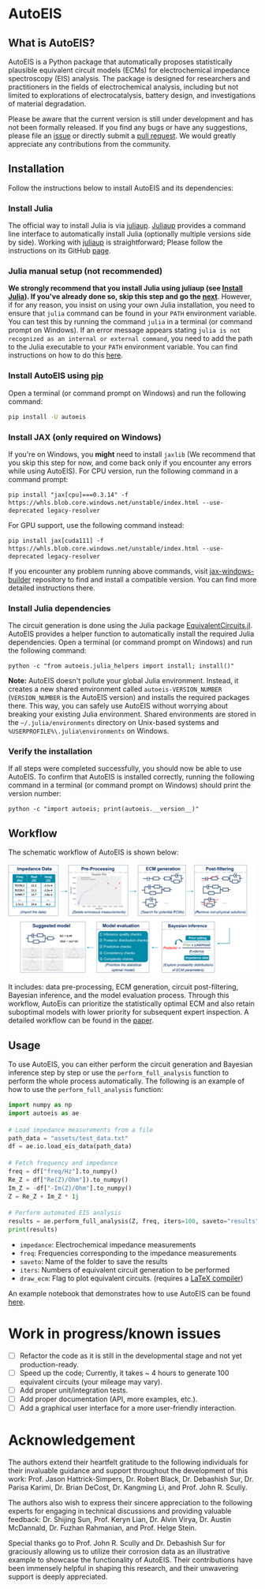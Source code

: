 # AutoEIS
## What is AutoEIS?
AutoEIS is a Python package that automatically proposes statistically plausible equivalent circuit models (ECMs) for electrochemical impedance spectroscopy (EIS) analysis. The package is designed for researchers and practitioners in the fields of electrochemical analysis, including but not limited to explorations of electrocatalysis, battery design, and investigations of material degradation.

Please be aware that the current version is still under development and has not been formally released. If you find any bugs or have any suggestions, please file an [issue](https://github.com/AUTODIAL/AutoEIS/issues) or directly submit a [pull request](https://github.com/AUTODIAL/AutoEIS/pulls). We would greatly appreciate any contributions from the community.

## Installation
Follow the instructions below to install AutoEIS and its dependencies:

### Install Julia
The official way to install Julia is via [juliaup](https://github.com/JuliaLang/juliaup). [Juliaup](https://github.com/JuliaLang/juliaup) provides a command line interface to automatically install Julia (optionally multiple versions side by side). Working with [juliaup](https://github.com/JuliaLang/juliaup) is straightforward; Please follow the instructions on its GitHub [page](https://github.com/JuliaLang/juliaup).

### Julia manual setup (not recommended)
**We strongly recommend that you install Julia using juliaup (see [Install Julia](#install-julia)). If you've already done so, skip this step and go the [next](#install-autoeis-using-pip)**. However, if for any reason, you insist on using your own Julia installation, you need to ensure that `julia` command can be found in your `PATH` environment variable. You can test this by running the command `julia` in a terminal (or command prompt on Windows). If an error message appears stating `julia is not recognized as an internal or external command`, you need to add the path to the Julia executable to your `PATH` environment variable. You can find instructions on how to do this [here](https://julialang.org/downloads/platform/#windows).

### Install AutoEIS using [pip](https://pypi.org/project/autoeis)
Open a terminal (or command prompt on Windows) and run the following command:

```bash
pip install -U autoeis
```

### Install JAX (only required on Windows)
If you're on Windows, you **might** need to install `jaxlib` (We recommend that you skip this step for now, and come back only if you encounter any errors while using AutoEIS). For CPU version, run the following command in a command prompt:

```shell
pip install "jax[cpu]===0.3.14" -f https://whls.blob.core.windows.net/unstable/index.html --use-deprecated legacy-resolver
```

For GPU support, use the following command instead:

```shell
pip install jax[cuda111] -f https://whls.blob.core.windows.net/unstable/index.html --use-deprecated legacy-resolver
```

If you encounter any problem running above commands, visit [jax-windows-builder](https://github.com/cloudhan/jax-windows-builder) repository to find and install a compatible version. You can find more detailed instructions there.

### Install Julia dependencies
The circuit generation is done using the Julia package [EquivalentCircuits.jl](https://github.com/MaximeVH/EquivalentCircuits.jl). AutoEIS provides a helper function to automatically install the required Julia dependencies. Open a terminal (or command prompt on Windows) and run the following command:

```shell
python -c "from autoeis.julia_helpers import install; install()"
```

**Note:** AutoEIS doesn't pollute your global Julia environment. Instead, it creates a new shared environment called `autoeis-VERSION_NUMBER` (`VERSION_NUMBER` is the AutoEIS version) and installs the required packages there. This way, you can safely use AutoEIS without worrying about breaking your existing Julia environment. Shared environments are stored in the `~/.julia/environments` directory on Unix-based systems and `%USERPROFILE%\.julia\environments` on Windows.

### Verify the installation
If all steps were completed successfully, you should now be able to use AutoEIS. To confirm that AutoEIS is installed correctly, running the following command in a terminal (or command prompt on Windows) should print the version number:

```shell
python -c "import autoeis; print(autoeis.__version__)"
```

## Workflow
The schematic workflow of AutoEIS is shown below:

![AutoEIS workflow](https://raw.githubusercontent.com/AUTODIAL/AutoEIS/develop/assets/workflow.png)

It includes: data pre-processing, ECM generation, circuit post-filtering, Bayesian inference, and the model evaluation process. Through this workflow, AutoEis can prioritize the statistically optimal ECM and also retain suboptimal models with lower priority for subsequent expert inspection. A detailed workflow can be found in the [paper](https://iopscience.iop.org/article/10.1149/1945-7111/aceab2/meta).

## Usage
To use AutoEIS, you can either perform the circuit generation and Bayesian inference step by step or use the `perform_full_analysis` function to perform the whole process automatically. The following is an example of how to use the `perform_full_analysis` function:

```python
import numpy as np
import autoeis as ae

# Load impedance measurements from a file
path_data = "assets/test_data.txt"
df = ae.io.load_eis_data(path_data)

# Fetch frequency and impedance
freq = df["freq/Hz"].to_numpy()
Re_Z = df["Re(Z)/Ohm"]).to_numpy()
Im_Z = -df["-Im(Z)/Ohm"].to_numpy()
Z = Re_Z + Im_Z * 1j

# Perform automated EIS analysis
results = ae.perform_full_analysis(Z, freq, iters=100, saveto="results", draw_ecm=True)
print(results)
```

- `impedance`: Electrochemical impedance measurements
- `freq`: Frequencies corresponding to the impedance measurements
- `saveto`: Name of the folder to save the results
- `iters`: Numbers of equivalent circuit generation to be performed
- `draw_ecm`: Flag to plot equivalent circuits. (requires a [LaTeX compiler](https://www.latex-project.org/get/)) 
  
An example notebook that demonstrates how to use AutoEIS can be found [here](https://github.com/AUTODIAL/AutoEIS/blob/develop/examples/demo_brief.ipynb).

# Work in progress/known issues
- [ ] Refactor the code as it is still in the developmental stage and not yet production-ready.
- [ ] Speed up the code; Currently, it takes ~ 4 hours to generate 100 equivalent circuits (your mileage may vary).
- [ ] Add proper unit/integration tests.
- [ ] Add proper documentation (API, more examples, etc.).
- [ ] Add a graphical user interface for a more user-friendly interaction.

# Acknowledgement
The authors extend their heartfelt gratitude to the following individuals for their invaluable guidance and support throughout the development of this work: Prof. Jason Hattrick-Simpers, Dr. Robert Black, Dr. Debashish Sur, Dr. Parisa Karimi, Dr. Brian DeCost, Dr. Kangming Li, and Prof. John R. Scully.

The authors also wish to express their sincere appreciation to the following experts for engaging in technical discussions and providing valuable feedback: Dr. Shijing Sun, Prof. Keryn Lian, Dr. Alvin Virya, Dr. Austin McDannald, Dr. Fuzhan Rahmanian, and Prof. Helge Stein.

Special thanks go to Prof. John R. Scully and Dr. Debashish Sur for graciously allowing us to utilize their corrosion data as an illustrative example to showcase the functionality of AutoEIS. Their contributions have been immensely helpful in shaping this research, and their unwavering support is deeply appreciated.
